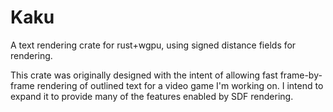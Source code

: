 # Kaku

A text rendering crate for rust+wgpu, using signed distance fields for rendering.

This crate was originally designed with the intent of allowing fast frame-by-frame rendering of outlined text for a video game I'm working on. I intend to expand it to provide many of the features enabled by SDF rendering.
